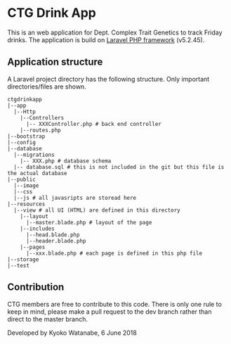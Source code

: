 # CTG Drink App

This is an web application for Dept. Complex Trait Genetics to track Friday drinks.
The application is build on [Laravel PHP framework](http://laravel.com/docs) (v5.2.45).

## Application structure
A Laravel project directory has the following structure.
Only important directories/files are shown.
```
ctgdrinkapp
|--app
  |--Http
    |--Controllers
	  |-- XXXController.php # back end controller
	|--routes.php
|--bootstrap
|--config
|--database
  |--migrations
    |-- XXX.php # database schema
  |-- database.sql # this is not included in the git but this file is the actual database
|--public
  |--image
  |--css
  |--js # all javasripts are storead here
|--resources
  |--view # all UI (HTML) are defined in this directory
    |--layout
	  |--master.blade.php # layout of the page
	|--includes
	  |--head.blade.php
	  |--header.blade.php
	|--pages
	  |--xxx.blade.php # each page is defined in this php file
|--storage
|--test
```

## Contribution

CTG members are free to contribute to this code.
There is only one rule to keep in mind, please make a pull request to the dev branch rather than direct to the master branch.

Developed by Kyoko Watanabe, 6 June 2018

